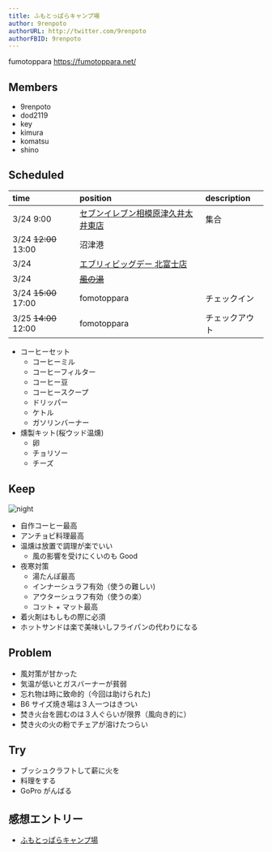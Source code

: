 ```yaml
---
title: ふもとっぱらキャンプ場
author: 9renpoto
authorURL: http://twitter.com/9renpoto
authorFBID: 9renpoto
---
```


fumotoppara <https://fumotoppara.net/>

## Members

* 9renpoto
* dod2119
* key
* kimura
* komatsu
* shino

## Scheduled

| time                 | position                                                               | description    |
| :------------------- | :--------------------------------------------------------------------- | :------------- |
| 3/24 9:00            | [セブンイレブン相模原津久井太井東店](https://goo.gl/maps/hRhrMjXa6BN2) | 集合           |
| 3/24 ~~12:00~~ 13:00 | 沼津港                                                                 |                |
| 3/24                 | [エブリィビッグデー 北富士店](https://goo.gl/maps/cCzFpJc5cfC2)        |                |
| 3/24                 | ~~[風の湯](https://www.kazenoyu.net/)~~                                |                |
| 3/24 ~~15:00~~ 17:00 | fomotoppara                                                            | チェックイン   |
| 3/25 ~~14:00~~ 12:00 | fomotoppara                                                            | チェックアウト |

* コーヒーセット
  * コーヒーミル
  * コーヒーフィルター
  * コーヒー豆
  * コーヒースクープ
  * ドリッパー
  * ケトル
  * ガソリンバーナー
* 燻製キット(桜ウッド温燻)
  * 卵
  * チョリソー
  * チーズ

## Keep

![night](img/fomotoppara01.jpg)

* 自作コーヒー最高
* アンチョビ料理最高
* 温燻は放置で調理が楽でいい
  * 風の影響を受けにくいのも Good
* 夜寒対策
  * 湯たんぽ最高
  * インナーシュラフ有効（使うの難しい)
  * アウターシュラフ有効（使うの楽）
  * コット \+ マット最高
* 着火剤はもしもの際に必須
* ホットサンドは楽で美味いしフライパンの代わりになる

## Problem

* 風対策が甘かった
* 気温が低いとガスバーナーが貧弱
* 忘れ物は時に致命的（今回は助けられた)
* B6 サイズ焼き場は３人一つはきつい
* 焚き火台を囲むのは３人ぐらいが限界（風向き的に）
* 焚き火の火の粉でチェアが溶けたつらい

## Try

* ブッシュクラフトして薪に火を
* 料理をする
* GoPro がんばる

## 感想エントリー

* [ふもとっぱらキャンプ場](https://9renpoto.github.io/entry/2018/03/25/fumotoppara/)
